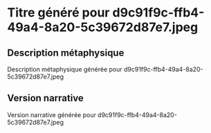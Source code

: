 # Titre généré pour d9c91f9c-ffb4-49a4-8a20-5c39672d87e7.jpeg

## Description métaphysique
Description métaphysique générée pour d9c91f9c-ffb4-49a4-8a20-5c39672d87e7.jpeg

## Version narrative
Version narrative générée pour d9c91f9c-ffb4-49a4-8a20-5c39672d87e7.jpeg
